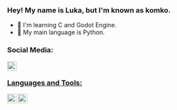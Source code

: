 ### Hey! My name is Luka, but I'm known as komko.

- 🔭 I'm learning C and Godot Engine.
- 🐍 My main language is Python.

### Social Media:
<a href="https://instagram.com/beedicc"><img align="left" alt="beedicc | Instagram" width="22px" src="https://cdn-icons-png.flaticon.com/512/174/174855.png" />
</br>

### Languages and Tools:
<img align="left" alt="Python" width="22px" src="https://cdn.worldvectorlogo.com/logos/python-5.svg" />
<img align="left" alt="VS Code" width="22px" src="https://code.visualstudio.com/assets/images/code-stable.png" />

